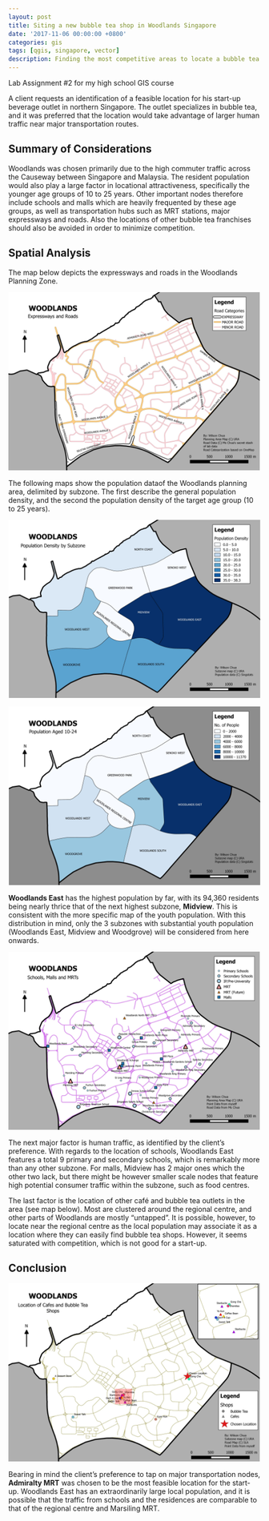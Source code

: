 ```yaml
---
layout: post
title: Siting a new bubble tea shop in Woodlands Singapore
date: '2017-11-06 00:00:00 +0800'
categories: gis
tags: [qgis, singapore, vector]
description: Finding the most competitive areas to locate a bubble tea startup in Singapore.
---
```

Lab Assignment #2 for my high school GIS course

A client requests an identification of a feasible location for his start-up beverage outlet in northern Singapore. The outlet specializes in bubble tea, and it was preferred that the location would take advantage of larger human traffic near major transportation routes.

<!--excerpt-->

## Summary of Considerations

Woodlands was chosen primarily due to the high commuter traffic across the Causeway between Singapore and Malaysia. The resident population would also play a large factor in locational attractiveness, specifically the younger age groups of 10 to 25 years. Other important nodes therefore include schools and malls which are heavily frequented by these age groups, as well as transportation hubs such as MRT stations, major expressways and roads. Also the locations of other bubble tea franchises should also be avoided in order to minimize competition.

## Spatial Analysis

The map below depicts the expressways and roads in the Woodlands Planning Zone.

![Woodlands: Expressways and Roads](/assets/2017-11-06-Siting_a_new_bubble_tea_shop_in_Woodlands_Singapore/Woodlands_ExpresswaysRoads.jpeg "Woodlands: Expressways and Roads")

The following maps show the population dataof the Woodlands planning area, delimited by subzone. The first describe the general population density, and the second the population density of the target age group (10 to 25 years).

![Woodlands: Population Density by Subzone](/assets/2017-11-06-Siting_a_new_bubble_tea_shop_in_Woodlands_Singapore/Woodlands_PopulationDensityBySubzone.jpeg "Woodlands: Population Density by Subzone")

![Woodlands: Population Density by Subzone Aged 10-24](/assets/2017-11-06-Siting_a_new_bubble_tea_shop_in_Woodlands_Singapore/Woodlands_Population10-24.jpeg "Woodlands: Population Density by Subzone Aged 10-24")

**Woodlands East** has the highest population by far, with its 94,360 residents being nearly thrice that of the next highest subzone, **Midview**. This is consistent with the more specific map of the youth population. With this distribution in mind, only the 3 subzones with substantial youth population (Woodlands East, Midview and Woodgrove) will be considered from here onwards.

![Woodlands: Schools, Malls and MRTs](/assets/2017-11-06-Siting_a_new_bubble_tea_shop_in_Woodlands_Singapore/Woodlands_PointData.jpeg "Woodlands: Schools, Malls and MRTs")

The next major factor is human traffic, as identified by the client’s preference. With regards to the location of schools, Woodlands East features a total 9 primary and secondary schools, which is remarkably more than any other subzone. For malls, Midview has 2 major ones which the other two lack, but there might be however smaller scale nodes that feature high potential consumer traffic within the subzone, such as food centres.

The last factor is the location of other café and bubble tea outlets in the area (see map below). Most are clustered around the regional centre, and other parts of Woodlands are mostly “untapped”. It is possible, however, to locate near the regional centre as the local population may associate it as a location where they can easily find bubble tea shops. However, it seems saturated with competition, which is not good for a start-up.

## Conclusion

![Woodlands, Location of Cafes, Bubble Tea Shops, and Sited Location](/assets/2017-11-06-Siting_a_new_bubble_tea_shop_in_Woodlands_Singapore/Woodlands_SitingOfTeashop.jpeg "Woodlands, Location of Cafes, Bubble Tea Shops, and Sited Location")

Bearing in mind the client’s preference to tap on major transportation nodes, **Admiralty MRT** was chosen to be the most feasible location for the start-up. Woodlands East has an extraordinarily large local population, and it is possible that the traffic from schools and the residences are comparable to that of the regional centre and Marsiling MRT.
